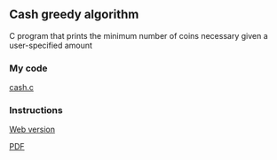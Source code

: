 ## Cash greedy algorithm
C program that prints the minimum number of coins necessary given a user-specified amount

### My code
[cash.c](/c/cash/cash.c)

### Instructions
[Web version](https://cs50.harvard.edu/x/2021/psets/1/cash/)

[PDF](/c/cash/instructions.pdf)

